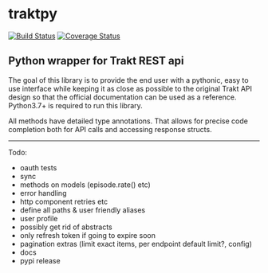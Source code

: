 # traktpy
[![Build Status](https://travis-ci.org/jmolinski/traktpy.svg?branch=master)](https://travis-ci.org/jmolinski/traktpy)
[![Coverage Status](https://coveralls.io/repos/github/jmolinski/traktpy/badge.svg?branch=master)](https://coveralls.io/github/jmolinski/traktpy?branch=master)

Python wrapper for Trakt REST api
---

The goal of this library is to provide the end user with a pythonic, easy to use interface while keeping it as close as possible to the original Trakt API design so that the official documentation can be used as a reference. 
Python3.7+ is required to run this library. 

All methods have detailed type annotations. That allows for precise code completion both for API calls and accessing response structs.

---
Todo:
- oauth tests
- sync
- methods on models (episode.rate() etc)
- error handling
- http component retries etc
- define all paths & user friendly aliases
- user profile
- possibly get rid of abstracts
- only refresh token if going to expire soon
- pagination extras (limit exact items, per endpoint default limit?, config)
- docs
- pypi release
